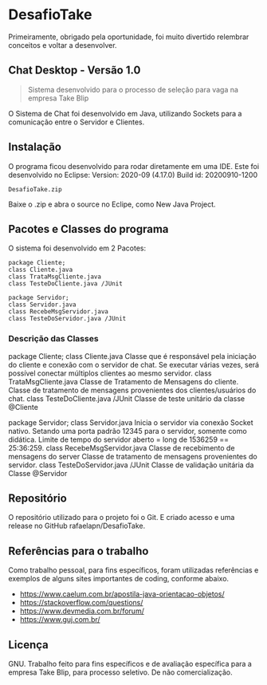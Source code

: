 # DesafioTake

Primeiramente, obrigado pela oportunidade, foi muito divertido relembrar conceitos e voltar a desenvolver.

## Chat Desktop - Versão 1.0
> Sistema desenvolvido para o processo de seleção para vaga na empresa Take Blip

O Sistema de Chat foi desenvolvido em Java, utilizando Sockets para a comunicação entre o Servidor e Clientes.

## Instalação

O programa ficou desenvolvido para rodar diretamente em uma IDE. Este foi desenvolvido no Eclipse:
Version: 2020-09 (4.17.0)
Build id: 20200910-1200

```shell
DesafioTake.zip
```
Baixe o .zip e abra o source no Eclipe, como New Java Project.

## Pacotes e Classes do programa

O sistema foi desenvolvido em 2 Pacotes:

```shell
package Cliente;
class Cliente.java
class TrataMsgCliente.java
class TesteDoCliente.java /JUnit

package Servidor;
class Servidor.java
class RecebeMsgServidor.java
class TesteDoServidor.java /JUnit
```

### Descrição das Classes

package Cliente;
  class Cliente.java
    Classe que é responsável pela iniciação do cliente e conexão com o servidor de chat.
    Se executar várias vezes, será possível conectar múltiplos clientes ao mesmo servidor.
  class TrataMsgCliente.java
    Classe de Tratamento de Mensagens do cliente.
    Classe de tratamento de mensagens provenientes dos clientes/usuários do chat.
  class TesteDoCliente.java /JUnit
    Classe de teste unitário da classe @Cliente

package Servidor;
  class Servidor.java
    Inicia o servidor via conexão Socket nativo.
    Setando uma porta padrão 12345 para o servidor, somente como didática.
    Limite de tempo do servidor aberto = long de 1536259 == 25:36:259.
  class RecebeMsgServidor.java
    Classe de recebimento de mensagens do server
    Classe de tratamento de mensagens provenientes do servidor.
  class TesteDoServidor.java /JUnit
    Classe de validação unitária da Classe @Servidor

## Repositório

O repositório utilizado para o projeto foi o Git.
E criado acesso e uma release no GitHub rafaelapn/DesafioTake.

## Referências para o trabalho

Como trabalho pessoal, para fins específicos, foram utilizadas referências e exemplos de alguns sites importantes de coding, conforme abaixo.

- https://www.caelum.com.br/apostila-java-orientacao-objetos/
- https://stackoverflow.com/questions/
- https://www.devmedia.com.br/forum/
- https://www.guj.com.br/

## Licença

GNU. Trabalho feito para fins específicos e de avaliação específica para a empresa Take Blip, para processo seletivo.
De não comercialização.
